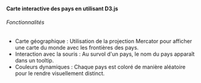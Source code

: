 
#### Carte interactive des pays en utilisant D3.js

###### Fonctionnalités
- Carte géographique : Utilisation de la projection Mercator pour afficher une carte du monde avec les frontières des pays.
- Interaction avec la souris : Au survol d'un pays, le nom du pays apparaît dans un tooltip.
- Couleurs dynamiques : Chaque pays est coloré de manière aléatoire pour le rendre visuellement distinct.
